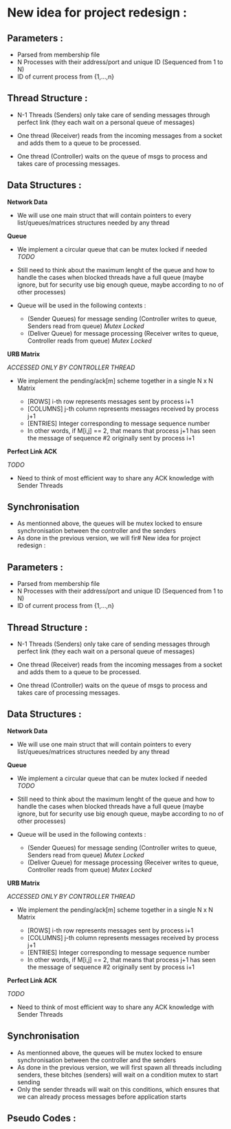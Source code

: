 # New idea for project redesign :

## Parameters : 

- Parsed from membership file
- N Processes with their address/port and unique ID (Sequenced from 1 to N)
- ID of current process from {1,...,n}

## Thread Structure :

- N-1 Threads (Senders) only take care of sending messages through perfect link (they each wait on a personal queue of messages)

- One thread (Receiver) reads from the incoming messages from a socket and adds them to a queue to be processed.

- One thread (Controller) waits on the queue of msgs to process and takes care of processing messages.

## Data Structures :

**Network Data**

- We will use one main struct that will contain pointers to every list/queues/matrices structures needed by any thread

**Queue** 

- We implement a circular queue that can be mutex locked if needed 
_TODO_
- Still need to think about the maximum lenght of the queue and how to handle the cases
when blocked threads have a full queue (maybe ignore, but for security use big enough queue, maybe according to no of other processes)

- Queue will be used in the following contexts :

    -  (Sender Queues) for message sending (Controller writes to queue, Senders read from queue) _Mutex Locked_
    -  (Deliver Queue) for message processing (Receiver writes to queue, Controller reads from queue) _Mutex Locked_

**URB Matrix**

_ACCESSED ONLY BY CONTROLLER THREAD_

- We implement the pending/ack[m] scheme together in a single N x N Matrix

    - [ROWS] i-th row represents messages sent by process i+1
    - [COLUMNS] j-th column represents messages received by process j+1
    - [ENTRIES] Integer corresponding to message sequence number
    
    * In other words, if M[i,j] == 2, that means that process j+1 has seen the message of sequence #2 originally sent by process i+1

**Perfect Link ACK**

_TODO_
- Need to think of most efficient way to share any ACK knowledge with Sender Threads

## Synchronisation

- As mentionned above, the queues will be mutex locked to ensure synchronisation between the controller and the senders
- As done in the previous version, we will fir# New idea for project redesign :

## Parameters : 

- Parsed from membership file
- N Processes with their address/port and unique ID (Sequenced from 1 to N)
- ID of current process from {1,...,n}

## Thread Structure :

- N-1 Threads (Senders) only take care of sending messages through perfect link (they each wait on a personal queue of messages)

- One thread (Receiver) reads from the incoming messages from a socket and adds them to a queue to be processed.

- One thread (Controller) waits on the queue of msgs to process and takes care of processing messages.

## Data Structures :

**Network Data**

- We will use one main struct that will contain pointers to every list/queues/matrices structures needed by any thread

**Queue** 

- We implement a circular queue that can be mutex locked if needed 
_TODO_
- Still need to think about the maximum lenght of the queue and how to handle the cases
when blocked threads have a full queue (maybe ignore, but for security use big enough queue, maybe according to no of other processes)

- Queue will be used in the following contexts :

    -  (Sender Queues) for message sending (Controller writes to queue, Senders read from queue) _Mutex Locked_
    -  (Deliver Queue) for message processing (Receiver writes to queue, Controller reads from queue) _Mutex Locked_

**URB Matrix**

_ACCESSED ONLY BY CONTROLLER THREAD_

- We implement the pending/ack[m] scheme together in a single N x N Matrix

    - [ROWS] i-th row represents messages sent by process i+1
    - [COLUMNS] j-th column represents messages received by process j+1
    - [ENTRIES] Integer corresponding to message sequence number
    
    * In other words, if M[i,j] == 2, that means that process j+1 has seen the message of sequence #2 originally sent by process i+1

**Perfect Link ACK**

_TODO_
- Need to think of most efficient way to share any ACK knowledge with Sender Threads

## Synchronisation

- As mentionned above, the queues will be mutex locked to ensure synchronisation between the controller and the senders
- As done in the previous version, we will first spawn all threads including senders, these bitches (senders) will wait on a condition mutex to start sending
- Only the sender threads will wait on this conditions, which ensures that we can already process messages before application starts


## Pseudo Codes :

